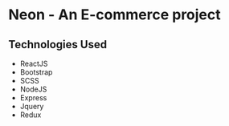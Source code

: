 # Neon - An E-commerce project

## Technologies Used
- ReactJS
- Bootstrap
- SCSS
- NodeJS
- Express
- Jquery
- Redux
